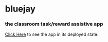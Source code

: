 # bluejay

### the classroom task/reward assistive app

[Click Here](http://classroom-bluejay.herokuapp.com/) to see the app in its deployed state.

